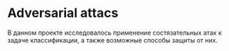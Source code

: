 # Adversarial attacs

В данном проекте исследовалось применение состязательных атак к задаче классификации, а также возможные способы защиты от них.
